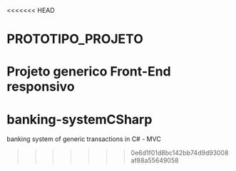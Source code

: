 <<<<<<< HEAD
# PROTOTIPO_PROJETO
Projeto generico Front-End responsivo
=======
# banking-systemCSharp
banking system of generic transactions in C# - MVC
>>>>>>> 0e6d1f01d8bc142bb74d9d93008af88a55649058
